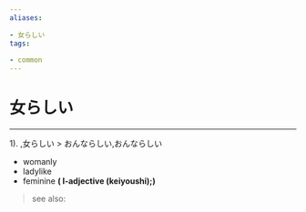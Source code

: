 ```yaml
---
aliases:
    
- 女らしい
tags:
    
- common
---
```


# 女らしい
---
1).
,女らしい > おんならしい,おんならしい

- womanly
- ladylike
- feminine
**( I-adjective (keiyoushi);)**
> see also: 
            